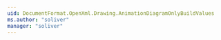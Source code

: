 ```yaml
---
uid: DocumentFormat.OpenXml.Drawing.AnimationDiagramOnlyBuildValues
ms.author: "soliver"
manager: "soliver"
---
```

